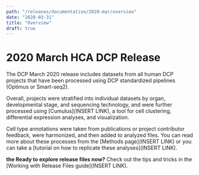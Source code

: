 ```yaml
---
path: "/releases/documentation/2020-mar/overview"
date: "2020-03-31"
title: "Overview"
draft: true
---
```


# 2020 March HCA DCP Release 

The DCP March 2020 release includes datasets from all human DCP projects that have been processed using DCP standardized pipelines (Optimus or Smart-seq2). 

Overall, projects were stratified into individual datasets by organ, developmental stage, and sequencing technology, and were further processed using [Cumulus](INSERT LINK), a tool for cell clustering, differential expression analyses, and visualization.

Cell type annotations were taken from publications or project contributor feedback, were harmonized, and then added to analyzed files. You can read more about these processes from the [Methods page](INSERT LINK) or you can take a [tutorial on how to replicate these analyses](INSERT LINK).


**the Ready to explore release files now?** Check out the tips and tricks in the  [Working with Release Files guide](INSERT LINK). 
